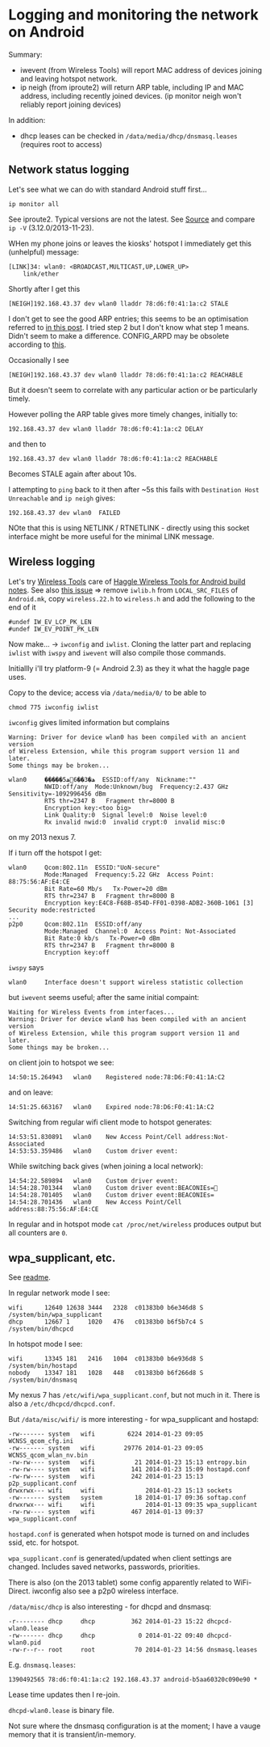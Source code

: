 # Logging and monitoring the network on Android

Summary:

- iwevent (from Wireless Tools) will report MAC address of devices joining and leaving hotspot network.
- ip neigh (from iproute2) will return ARP table, including IP and MAC address, including recently joined devices. (ip monitor neigh won't reliably report joining devices)

In addition:

- dhcp leases can be checked in `/data/media/dhcp/dnsmasq.leases` (requires root to access)

## Network status logging

Let's see what we can do with standard Android stuff first...

```
ip monitor all
```

See iproute2. Typical versions are not the latest. See [Source](https://www.kernel.org/pub/linux/utils/net/iproute2/) and compare `ip -V` (3.12.0/2013-11-23).

WHen my phone joins or leaves the kiosks' hotspot I immediately get this (unhelpful) message:
```
[LINK]34: wlan0: <BROADCAST,MULTICAST,UP,LOWER_UP> 
    link/ether 
```
Shortly after I get this
```
[NEIGH]192.168.43.37 dev wlan0 lladdr 78:d6:f0:41:1a:c2 STALE
```
I don't get to see the good ARP entries; this seems to be an optimisation referred to [in this post](https://www.mail-archive.com/linux-net@vger.rutgers.edu/msg09234.html). I tried step 2 but I don't know what step 1 means. Didn't seem to make a difference. CONFIG_ARPD may be obsolete according to [this](http://cateee.net/lkddb/web-lkddb/ARPD.html).

Occasionally I see 
```
[NEIGH]192.168.43.37 dev wlan0 lladdr 78:d6:f0:41:1a:c2 REACHABLE
```
But it doesn't seem to correlate with any particular action or be particularly timely.

However polling the ARP table gives more timely changes, initially to:
```
192.168.43.37 dev wlan0 lladdr 78:d6:f0:41:1a:c2 DELAY
```
and then to 
```
192.168.43.37 dev wlan0 lladdr 78:d6:f0:41:1a:c2 REACHABLE
```
Becomes STALE again after about 10s. 

I attempting to `ping` back to it then after ~5s this fails with `Destination Host Unreachable` and `ip neigh` gives:
```
192.168.43.37 dev wlan0  FAILED
```

NOte that this is using NETLINK / RTNETLINK - directly using this socket interface might be more useful for the minimal LINK message.

## Wireless logging

Let's try [Wireless Tools](http://www.hpl.hp.com/personal/Jean_Tourrilhes/Linux/Tools.html) care of [Haggle Wireless Tools for Android build notes](https://code.google.com/p/haggle/wiki/WirelessTools). See also [this issue](http://stackoverflow.com/questions/14785434/android-ndk-doesnt-support-header-files) => remove `iwlib.h` from `LOCAL_SRC_FILES` of `Android.mk`, copy `wireless.22.h` to `wireless.h` and add the following to the end of it
```
#undef IW_EV_LCP_PK_LEN
#undef IW_EV_POINT_PK_LEN
```
Now make... -> `iwconfig` and `iwlist`. Cloning the latter part and replacing `iwlist` with `iwspy` and `iwevent` will also compile those commands.

Initiallly i'll try platform-9 (= Android 2.3) as they it what the haggle page uses.

Copy to the device; access via `/data/media/0/` to be able to 
```
chmod 775 iwconfig iwlist
```

`iwconfig` gives limited information but complains
```
Warning: Driver for device wlan0 has been compiled with an ancient version
of Wireless Extension, while this program support version 11 and later.
Some things may be broken...

wlan0     �����5ھ�3��6ھ  ESSID:off/any  Nickname:""
          NWID:off/any  Mode:Unknown/bug  Frequency:2.437 GHz  Sensitivity=-1092996456 dBm  
          RTS thr=2347 B   Fragment thr=8000 B   
          Encryption key:<too big>
          Link Quality:0  Signal level:0  Noise level:0
          Rx invalid nwid:0  invalid crypt:0  invalid misc:0
```
on my 2013 nexus 7. 

If i turn off the hotspot I get:
```
wlan0     Qcom:802.11n  ESSID:"UoN-secure"  
          Mode:Managed  Frequency:5.22 GHz  Access Point: 88:75:56:AF:E4:CE   
          Bit Rate=60 Mb/s   Tx-Power=20 dBm   
          RTS thr=2347 B   Fragment thr=8000 B   
          Encryption key:E4C8-F68B-854D-FF01-0398-ADB2-360B-1061 [3]   Security mode:restricted
...
p2p0      Qcom:802.11n  ESSID:off/any  
          Mode:Managed  Channel:0  Access Point: Not-Associated   
          Bit Rate:0 kb/s   Tx-Power=0 dBm   
          RTS thr=2347 B   Fragment thr=8000 B   
          Encryption key:off
```

`iwspy` says
```
wlan0     Interface doesn't support wireless statistic collection
```

but `iwevent` seems useful; after the same initial compaint:
```
Waiting for Wireless Events from interfaces...
Warning: Driver for device wlan0 has been compiled with an ancient version
of Wireless Extension, while this program support version 11 and later.
Some things may be broken...
```
on client join to hotspot we see:
```
14:50:15.264943   wlan0    Registered node:78:D6:F0:41:1A:C2
```
and on leave:
```
14:51:25.663167   wlan0    Expired node:78:D6:F0:41:1A:C2
```
Switching from regular wifi client mode to hotspot generates:
```
14:53:51.830891   wlan0    New Access Point/Cell address:Not-Associated
14:53:53.359486   wlan0    Custom driver event:
```
While switching back gives (when joining a local network):
```
14:54:22.589894   wlan0    Custom driver event:
14:54:28.701344   wlan0    Custom driver event:BEACONIEs=
14:54:28.701405   wlan0    Custom driver event:BEACONIEs=
14:54:28.701436   wlan0    New Access Point/Cell address:88:75:56:AF:E4:CE
```
In regular and in hotspot mode `cat /proc/net/wireless` produces output but all counters are `0`.

## wpa_supplicant, etc.

See [readme](http://hostap.epitest.fi/cgit/hostap/plain/wpa_supplicant/README).

In regular network mode I see:
```
wifi      12640 12638 3444   2328  c01383b0 b6e346d8 S /system/bin/wpa_supplicant
dhcp      12667 1     1020   476   c01383b0 b6f5b7c4 S /system/bin/dhcpcd
```
In hotspot mode I see:
```
wifi      13345 181   2416   1004  c01383b0 b6e936d8 S /system/bin/hostapd
nobody    13347 181   1028   448   c01383b0 b6f266d8 S /system/bin/dnsmasq
```
My nexus 7 has `/etc/wifi/wpa_supplicant.conf`, but not much in it. There is also a `/etc/dhcpcd/dhcpcd.conf`.

But `/data/misc/wifi/` is more interesting - for wpa_supplicant and hostapd:
```
-rw------- system   wifi         6224 2014-01-23 09:05 WCNSS_qcom_cfg.ini
-rw------- system   wifi        29776 2014-01-23 09:05 WCNSS_qcom_wlan_nv.bin
-rw-rw---- system   wifi           21 2014-01-23 15:13 entropy.bin
-rw-rw---- system   wifi          141 2014-01-23 15:09 hostapd.conf
-rw-rw---- system   wifi          242 2014-01-23 15:13 p2p_supplicant.conf
drwxrwx--- wifi     wifi              2014-01-23 15:13 sockets
-rw------- system   system         18 2014-01-17 09:36 softap.conf
drwxrwx--- wifi     wifi              2014-01-13 09:35 wpa_supplicant
-rw-rw---- system   wifi          467 2014-01-13 09:37 wpa_supplicant.conf
```
`hostapd.conf` is generated when hotspot mode is turned on and includes ssid, etc. for hotspot.

`wpa_supplicant.conf` is generated/updated when client settings are changed. Includes saved networks, passwords, priorities.

There is also (on the 2013 tablet) some config apparently related to WiFi-Direct. iwconfig also see a p2p0 wireless interface.

`/data/misc/dhcp` is also interesting - for dhcpd and dnsmasq:
```
-r-------- dhcp     dhcp          362 2014-01-23 15:22 dhcpcd-wlan0.lease
-rw------- dhcp     dhcp            0 2014-01-22 09:40 dhcpcd-wlan0.pid
-rw-r--r-- root     root           70 2014-01-23 14:56 dnsmasq.leases
```
E.g. `dnsmasq.leases`:
```
1390492565 78:d6:f0:41:1a:c2 192.168.43.37 android-b5aa60320c090e90 *
```
Lease time updates then I re-join.

`dhcpd-wlan0.lease` is binary file.

Not sure where the dnsmasq configuration is at the moment; I have a vauge memory that it is transient/in-memory.

